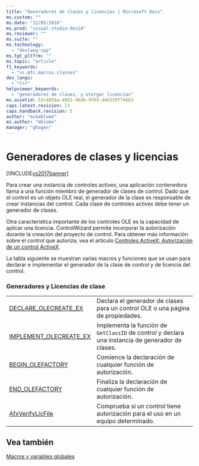 ```yaml
---
title: "Generadores de clases y licencias | Microsoft Docs"
ms.custom: ""
ms.date: "12/05/2016"
ms.prod: "visual-studio-dev14"
ms.reviewer: ""
ms.suite: ""
ms.technology: 
  - "devlang-cpp"
ms.tgt_pltfrm: ""
ms.topic: "article"
f1_keywords: 
  - "vc.mfc.macros.classes"
dev_langs: 
  - "C++"
helpviewer_keywords: 
  - "generadores de clases, y otorgar licencias"
ms.assetid: 53c4856a-4062-46db-9f69-dd4339f746b3
caps.latest.revision: 13
caps.handback.revision: 5
author: "mikeblome"
ms.author: "mblome"
manager: "ghogen"
---
```

# Generadores de clases y licencias
[!INCLUDE[vs2017banner](../../assembler/inline/includes/vs2017banner.md)]

Para crear una instancia de controles activex, una aplicación contenedora llama a una función miembro de generador de clases de control.  Dado que el control es un objeto OLE real, el generador de la clase es responsable de crear instancias del control.  Cada clase de controles activex debe tener un generador de clases.  
  
 Otra característica importante de los controles OLE es la capacidad de aplicar una licencia.  ControlWizard permite incorporar la autorización durante la creación del proyecto de control.  Para obtener más información sobre el control que autoriza, vea el artículo [Controles ActiveX: Autorización de un control ActiveX](../../mfc/mfc-activex-controls-licensing-an-activex-control.md).  
  
 La tabla siguiente se muestran varias macros y funciones que se usan para declarar e implementar el generador de la clase de control y de licencia del control.  
  
### Generadores y Licencias de clase  
  
|||  
|-|-|  
|[DECLARE\_OLECREATE\_EX](../Topic/DECLARE_OLECREATE_EX.md)|Declara el generador de clases para un control OLE o una página de propiedades.|  
|[IMPLEMENT\_OLECREATE\_EX](../Topic/IMPLEMENT_OLECREATE_EX.md)|Implementa la función de `GetClassID` de control y declara una instancia de generador de clases.|  
|[BEGIN\_OLEFACTORY](../Topic/BEGIN_OLEFACTORY.md)|Comience la declaración de cualquier función de autorización.|  
|[END\_OLEFACTORY](../Topic/END_OLEFACTORY.md)|Finaliza la declaración de cualquier función de autorización.|  
|[AfxVerifyLicFile](../Topic/AfxVerifyLicFile.md)|Comprueba si un control tiene autorización para el uso en un equipo determinado.|  
  
## Vea también  
 [Macros y variables globales](../../mfc/reference/mfc-macros-and-globals.md)